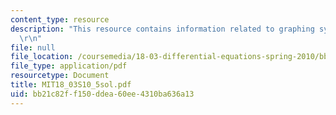 ```yaml
---
content_type: resource
description: "This resource contains information related to graphing systems. \r\n\
  \r\n"
file: null
file_location: /coursemedia/18-03-differential-equations-spring-2010/bb21c82ff150ddea60ee4310ba636a13_MIT18_03S10_5sol.pdf
file_type: application/pdf
resourcetype: Document
title: MIT18_03S10_5sol.pdf
uid: bb21c82f-f150-ddea-60ee-4310ba636a13
---
```

